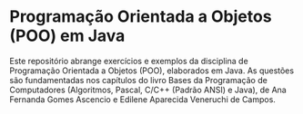 # Programação Orientada a Objetos (POO) em Java
 Este repositório abrange exercícios e exemplos da disciplina de Programação Orientada a Objetos (POO), elaborados em Java. As questões são fundamentadas nos capítulos do livro Bases da Programação de Computadores (Algoritmos, Pascal, C/C++ (Padrão ANSI) e Java), de Ana Fernanda Gomes Ascencio e Edilene Aparecida Veneruchi de Campos.
